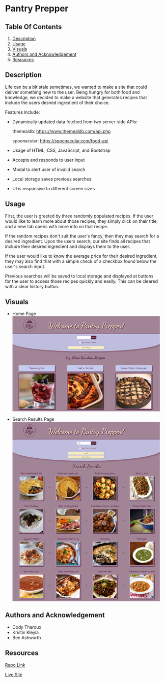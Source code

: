 # Pantry Prepper

## Table Of Contents
1. [Description](#description)
2. [Usage](#usage)
3. [Visuals](#visuals)
4. [Authors and Acknowledgement](#authors-and-acknowledgement)
5. [Resources](#resources)

## Description 
Life can be a bit stale sometimes, we wanted to make a site that could deliver something new to the user. Being hungry for both food and knowledge, we decided to make a website that generates recipes that include the users desired ingredient of their choice. 

Features include:

- Dynamically updated data fetched from two server-side APIs: 

   themealdb: https://www.themealdb.com/api.php

   spoonacular: https://spoonacular.com/food-api
- Usage of HTML, CSS, JavaScript, and Bootstrap
- Accepts and responds to user input
- Modal to alert user of invalid search
- Local storage saves previous searches 
- UI is responsive to different screen sizes

## Usage

First, the user is greeted by three randomly populated recipes. If the user would like to learn more about those recipes, they simply click on their title, and a new tab opens with more info on that recipe. 

If the random recipes don't suit the user's fancy, then they may search for a desired ingredient. Upon the users search, our site finds all recipes that include their desired ingredient and displays them to the user. 

If the user would like to know the average price for their desired ingredient, they may also find that with a simple check of a checkbox found below the user's search input.

Previous searches will be saved to local storage and displayed at buttons for the user to access those recipes quickly and easily. This can be cleared with a clear history button.


## Visuals
- Home Page
![Screen Shot](assets/images/Pantry-Prepper-Results.png)

- Search Results Page
![Screen Shot](assets/images/Pantry-Prepper-Results2.png)

## Authors and Acknowledgement
- Cody Theroux
- Kristin Kleyla
- Ben Ashworth

## Resources
[Repo Link](https://github.com/kleylakb89/pantry-prepper) 

[Live Site](https://kleylakb89.github.io/pantry-prepper/)
 
